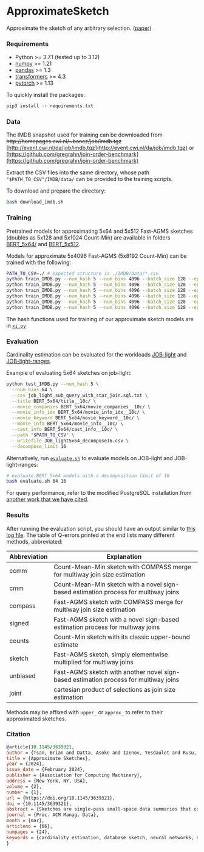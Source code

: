 # ApproximateSketch

Approximate the sketch of any arbitrary selection. ([paper](https://doi.org/10.1145/3639321))

### Requirements

- Python >= 3.7.1 (tested up to 3.12)
- [numpy](https://numpy.org/install) >= 1.21
- [pandas](https://pandas.pydata.org/docs/getting_started/) >= 1.3
- [transformers](https://huggingface.co/docs/transformers) >= 4.3
- [pytorch](https://pytorch.org/get-started/locally/) >= 1.13

To quickly install the packages:
```bash
pip3 install -r requirements.txt
```

### Data

The IMDB snapshot used for training can be downloaded from <s>http<area>://homepages.cwi.nl/~boncz/job/imdb.tgz</s> [http://event.cwi.nl/da/job/imdb.tgz](http://event.cwi.nl/da/job/imdb.tgz) or [https://github.com/gregrahn/join-order-benchmark](https://github.com/gregrahn/join-order-benchmark)

Extract the CSV files into the same directory, whose path `"$PATH_TO_CSV"/IMDB/data/` can be provided to the training scripts.

To download and prepare the directory:
```bash
bash download_imdb.sh
```

### Training

Pretrained models for approximating 5x64 and 5x512 Fast-AGMS sketches (doubles as 5x128 and 5x1024 Count-Min) are available in folders [BERT_5x64/](./BERT_5x64) and [BERT_5x512](./BERT_5x512).

Models for approximate 5x4096 Fast-AGMS (5x8192 Count-Min) can be trained with the following:

``` bash
PATH_TO_CSV=./ # expected structure is ./IMDB/data/*.csv
python train_IMDB.py --num_hash 5 --num_bins 4096 --batch_size 128 --epochs 1 --save BERT_5x4096/ --path "$PATH_TO_CSV" --title
python train_IMDB.py --num_hash 5 --num_bins 4096 --batch_size 128 --epochs 1 --save BERT_5x4096/ --path "$PATH_TO_CSV" --movie_companies
python train_IMDB.py --num_hash 5 --num_bins 4096 --batch_size 128 --epochs 1 --save BERT_5x4096/ --path "$PATH_TO_CSV" --movie_info_idx
python train_IMDB.py --num_hash 5 --num_bins 4096 --batch_size 128 --epochs 1 --save BERT_5x4096/ --path "$PATH_TO_CSV" --movie_keyword
python train_IMDB.py --num_hash 5 --num_bins 4096 --batch_size 128 --epochs 1 --save BERT_5x4096/ --path "$PATH_TO_CSV" --movie_info
python train_IMDB.py --num_hash 5 --num_bins 4096 --batch_size 128 --epochs 1 --save BERT_5x4096/ --path "$PATH_TO_CSV" --cast_info
```

The hash functions used for training of our approximate sketch models are in [`xi.py`](./xi.py)

### Evaluation

Cardinality estimation can be evaluated for the workloads [JOB-light](./job_light_sub_query_with_star_join.sql.txt) and [JOB-light-ranges](./job_light_ranges_subqueries.sql.txt).

Example of evaluating 5x64 sketches on job-light:
``` bash
python test_IMDB.py --num_hash 5 \
  --num_bins 64 \
  --csv job_light_sub_query_with_star_join.sql.txt \
  --title BERT_5x64/title__10c/ \
  --movie_companies BERT_5x64/movie_companies__10c/ \
  --movie_info_idx BERT_5x64/movie_info_idx__10c/ \
  --movie_keyword BERT_5x64/movie_keyword__10c/ \
  --movie_info BERT_5x64/movie_info__10c/ \
  --cast_info BERT_5x64/cast_info__10c/ \
  --path "$PATH_TO_CSV" \
  --writefile JOB_light5x64_decompose16.csv \
  --decompose_limit 16
```
Alternatively, run [`evaluate.sh`](./evaluate.sh) to evaluate models on JOB-light and JOB-light-ranges:
```bash
# evaluate BERT_5x64 models with a decomposition limit of 16
bash evaluate.sh 64 16
```

For query performance, refer to the modified PostgreSQL installation from [another work that we have cited](https://github.com/Nathaniel-Han/End-to-End-CardEst-Benchmark).

### Results
After running the evaluation script, you should have an output similar to [this log file](./JOB_light_5x4096_decompose16.log).
The table of Q-errors printed at the end lists many different methods, abbreviated:

| Abbreviation | Explanation |
| --- | --- |
| ccmm | Count-Mean-Min sketch with COMPASS merge for multiway join size estimation |
| cmm | Count-Mean-Min sketch with a novel sign-based estimation process for multiway joins|
| compass | Fast-AGMS sketch with COMPASS merge for multiway join size estimation |
| signed | Fast-AGMS sketch with a novel sign-based estimation process for multiway joins|
| counts | Count-Min sketch with its classic upper-bound estimate|
| sketch | Fast-AGMS sketch, simply elementwise multiplied for multiway joins|
| unbiased | Fast-AGMS sketch with another novel sign-based estimation process for multiway joins|
| joint | cartesian product of selections as join size estimation|

Methods may be affixed with `upper_` or `approx_` to refer to their approximated sketches.

### Citation

``` bibtex
@article{10.1145/3639321,
author = {Tsan, Brian and Datta, Asoke and Izenov, Yesdaulet and Rusu, Florin},
title = {Approximate Sketches},
year = {2024},
issue_date = {February 2024},
publisher = {Association for Computing Machinery},
address = {New York, NY, USA},
volume = {2},
number = {1},
url = {https://doi.org/10.1145/3639321},
doi = {10.1145/3639321},
abstract = {Sketches are single-pass small-space data summaries that can quickly estimate the cardinality of join queries. However, sketches are not directly applicable to join queries with dynamic filter conditions --- where arbitrary selection predicate(s) are applied --- since a sketch is limited to a fixed selection. While multiple sketches for various selections can be used in combination, they each incur individual storage and maintenance costs. Alternatively, exact sketches can be built during runtime for every selection. To make this process scale, a high-degree of parallelism --- available in hardware accelerators such as GPUs --- is required. Therefore, sketch usage for cardinality estimation in query optimization is limited. Following recent work that applies transformers to cardinality estimation, we design a novel learning-based method to approximate the sketch of any arbitrary selection, enabling sketches for join queries with filter conditions. We train a transformer on each table to estimate the sketch of any subset of the table, i.e., any arbitrary selection. Transformers achieve this by learning the joint distribution amongst table attributes, which is equivalent to a multidimensional sketch. Subsequently, transformers can approximate any sketch, enabling sketches for join cardinality estimation. In turn, estimating joins via approximate sketches allows tables to be modeled individually and thus scales linearly with the number of tables. We evaluate the accuracy and efficacy of approximate sketches on queries with selection predicates consisting of conjunctions of point and range conditions. Approximate sketches achieve similar accuracy to exact sketches with at least one order of magnitude less overhead.},
journal = {Proc. ACM Manag. Data},
month = {mar},
articleno = {66},
numpages = {24},
keywords = {cardinality estimation, database sketch, neural networks, synopsis}
}
```

